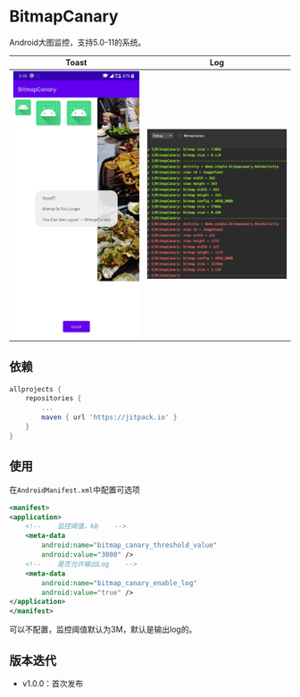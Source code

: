 # BitmapCanary

Android大图监控，支持5.0-11的系统。

| Toast                     | Log                    |
| ------------------------- | ---------------------- |
| ![](files/img_toast.jpeg) | ![](files/img_log.png) |

## 依赖

```groovy
allprojects {
	repositories {
		...
		maven { url 'https://jitpack.io' }
	}
}
```

## 使用

在`AndroidManifest.xml`中配置可选项

```xml
<manifest>
<application>
    <!--    监控阈值，kb    -->
    <meta-data
        android:name="bitmap_canary_threshold_value"
        android:value="3000" />
    <!--    是否允许输出Log    -->
    <meta-data
        android:name="bitmap_canary_enable_log"
        android:value="true" />
</application>
</manifest>
```

可以不配置，监控阈值默认为3M，默认是输出log的。

## 版本迭代

* v1.0.0：首次发布

